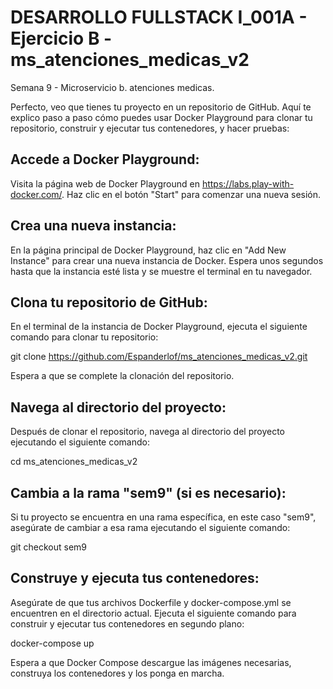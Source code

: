 # DESARROLLO FULLSTACK I_001A - Ejercicio B - ms_atenciones_medicas_v2
Semana 9 - Microservicio b. atenciones medicas.

Perfecto, veo que tienes tu proyecto en un repositorio de GitHub. Aquí te explico paso a paso cómo puedes usar Docker Playground para clonar tu repositorio, construir y ejecutar tus contenedores, y hacer pruebas:

## Accede a Docker Playground:
Visita la página web de Docker Playground en https://labs.play-with-docker.com/.
Haz clic en el botón "Start" para comenzar una nueva sesión.

## Crea una nueva instancia:
En la página principal de Docker Playground, haz clic en "Add New Instance" para crear una nueva instancia de Docker.
Espera unos segundos hasta que la instancia esté lista y se muestre el terminal en tu navegador.

## Clona tu repositorio de GitHub:
En el terminal de la instancia de Docker Playground, ejecuta el siguiente comando para clonar tu repositorio:

git clone https://github.com/Espanderlof/ms_atenciones_medicas_v2.git

Espera a que se complete la clonación del repositorio.

## Navega al directorio del proyecto:
Después de clonar el repositorio, navega al directorio del proyecto ejecutando el siguiente comando:

cd ms_atenciones_medicas_v2

## Cambia a la rama "sem9" (si es necesario):
Si tu proyecto se encuentra en una rama específica, en este caso "sem9", asegúrate de cambiar a esa rama ejecutando el siguiente comando:

git checkout sem9

## Construye y ejecuta tus contenedores:
Asegúrate de que tus archivos Dockerfile y docker-compose.yml se encuentren en el directorio actual.
Ejecuta el siguiente comando para construir y ejecutar tus contenedores en segundo plano:

docker-compose up

Espera a que Docker Compose descargue las imágenes necesarias, construya los contenedores y los ponga en marcha.